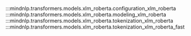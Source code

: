 :::mindnlp.transformers.models.xlm_roberta.configuration_xlm_roberta
:::mindnlp.transformers.models.xlm_roberta.modeling_xlm_roberta
:::mindnlp.transformers.models.xlm_roberta.tokenization_xlm_roberta
:::mindnlp.transformers.models.xlm_roberta.tokenization_xlm_roberta_fast